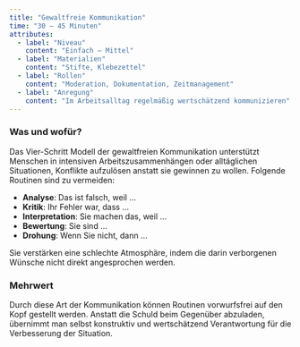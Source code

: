 ```yaml
---
title: "Gewaltfreie Kommunikation"
time: "30 – 45 Minuten"
attributes:
  - label: "Niveau"
    content: "Einfach – Mittel"
  - label: "Materialien"
    content: "Stifte, Klebezettel"
  - label: "Rollen"
    content: "Moderation, Dokumentation, Zeitmanagement"
  - label: "Anregung"
    content: "Im Arbeitsalltag regelmäßig wertschätzend kommunizieren"
---
```


### Was und wofür?

Das Vier-Schritt Modell der gewaltfreien Kommunikation unterstützt Menschen in intensiven Arbeitszusammenhängen oder alltäglichen Situationen, Konflikte aufzulösen anstatt sie gewinnen zu wollen. Folgende Routinen sind zu vermeiden:

- **Analyse**: Das ist falsch, weil …
- **Kritik**: Ihr Fehler war, dass ...
- **Interpretation**: Sie machen das, weil ...
- **Bewertung**: Sie sind ...
- **Drohung**: Wenn Sie nicht, dann …

Sie verstärken eine schlechte Atmosphäre, indem die darin verborgenen Wünsche nicht direkt angesprochen werden.

### Mehrwert

Durch diese Art der Kommunikation können Routinen vorwurfsfrei auf den Kopf gestellt werden. Anstatt die Schuld beim Gegenüber abzuladen, übernimmt man selbst konstruktiv und wertschätzend Verantwortung für die Verbesserung der Situation.
